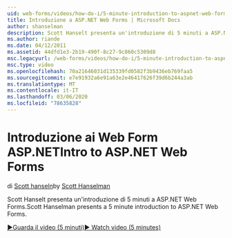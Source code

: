 ```yaml
---
uid: web-forms/videos/how-do-i/5-minute-introduction-to-aspnet-web-forms
title: Introduzione a ASP.NET Web Forms | Microsoft Docs
author: shanselman
description: Scott Hanselt presenta un'introduzione di 5 minuti a ASP.NET Web Forms.
ms.author: riande
ms.date: 04/12/2011
ms.assetid: 44dfd1e3-2b19-490f-8c27-9c860c5309d8
msc.legacyurl: /web-forms/videos/how-do-i/5-minute-introduction-to-aspnet-web-forms
msc.type: video
ms.openlocfilehash: 70a21646031d135339fd0582f3b9436eb769faa5
ms.sourcegitcommit: e7e91932a6e91a63e2e46417626f39d6b244a3ab
ms.translationtype: MT
ms.contentlocale: it-IT
ms.lasthandoff: 03/06/2020
ms.locfileid: "78635828"
---
```

# <a name="intro-to-aspnet-web-forms"></a><span data-ttu-id="599d4-103">Introduzione ai Web Form ASP.NET</span><span class="sxs-lookup"><span data-stu-id="599d4-103">Intro to ASP.NET Web Forms</span></span>

<span data-ttu-id="599d4-104">di [Scott hanseln](https://github.com/shanselman)</span><span class="sxs-lookup"><span data-stu-id="599d4-104">by [Scott Hanselman](https://github.com/shanselman)</span></span>

<span data-ttu-id="599d4-105">Scott Hanselt presenta un'introduzione di 5 minuti a ASP.NET Web Forms.</span><span class="sxs-lookup"><span data-stu-id="599d4-105">Scott Hanselman presents a 5 minute introduction to ASP.NET Web Forms.</span></span>

[<span data-ttu-id="599d4-106">&#9654;Guarda il video (5 minuti)</span><span class="sxs-lookup"><span data-stu-id="599d4-106">&#9654; Watch video (5 minutes)</span></span>](https://channel9.msdn.com/Blogs/ASP-NET-Site-Videos/5-minute-introduction-to-aspnet-web-forms)
